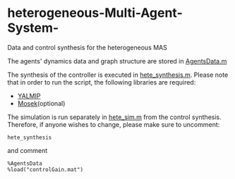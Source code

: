 # heterogeneous-Multi-Agent-System-
Data and control synthesis for the heterogeneous MAS

The agents' dynamics data and graph structure are stored in [AgentsData.m](https://github.com/TheBigoranger/heterogeneous-Multi-Agent-System-/blob/main/AgentsData.m)

The synthesis of the controller is executed in [hete_synthesis.m](https://github.com/TheBigoranger/heterogeneous-Multi-Agent-System-/blob/main/hete_synthesis.m). Please note that in order to run the script,  the following libraries are required:
- [YALMIP](https://yalmip.github.io/)
- [Mosek](https://www.mosek.com/)(optional)

The simulation is run separately in [hete_sim.m](https://github.com/TheBigoranger/heterogeneous-Multi-Agent-System-/blob/main/hete_sim.m) from the control synthesis. Therefore, if anyone wishes to change, please make sure to uncomment: 
```
hete_synthesis
``` 
and comment
```
%AgentsData
%load("controlGain.mat")
```
